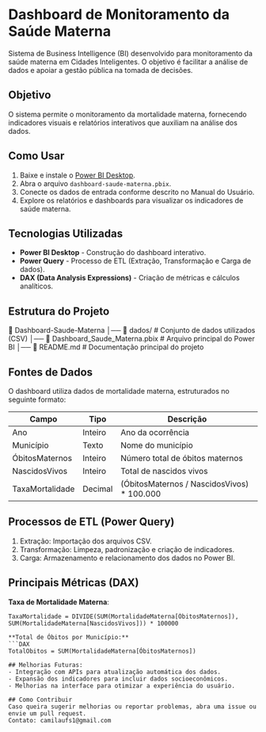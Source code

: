 # Dashboard de Monitoramento da Saúde Materna

Sistema de Business Intelligence (BI) desenvolvido para monitoramento da saúde materna em Cidades Inteligentes. O objetivo é facilitar a análise de dados e apoiar a gestão pública na tomada de decisões.

## Objetivo

O sistema permite o monitoramento da mortalidade materna, fornecendo indicadores visuais e relatórios interativos que auxiliam na análise dos dados.

## Como Usar

1. Baixe e instale o [Power BI Desktop](https://powerbi.microsoft.com/desktop/).
2. Abra o arquivo `dashboard-saude-materna.pbix`.
3. Conecte os dados de entrada conforme descrito no Manual do Usuário.
4. Explore os relatórios e dashboards para visualizar os indicadores de saúde materna.

## Tecnologias Utilizadas

- **Power BI Desktop** - Construção do dashboard interativo.
- **Power Query** - Processo de ETL (Extração, Transformação e Carga de dados).
- **DAX (Data Analysis Expressions)** - Criação de métricas e cálculos analíticos.

## Estrutura do Projeto
📁 Dashboard-Saude-Materna
│── 📂 dados/ # Conjunto de dados utilizados (CSV)
│── 📜 Dashboard_Saude_Materna.pbix # Arquivo principal do Power BI
│── 📜 README.md # Documentação principal do projeto

## Fontes de Dados
O dashboard utiliza dados de mortalidade materna, estruturados no seguinte formato:

| Campo            | Tipo    | Descrição                                      |
|-----------------|--------|----------------------------------------------|
| Ano            | Inteiro | Ano da ocorrência                            |
| Município      | Texto   | Nome do município                           |
| ÓbitosMaternos | Inteiro | Número total de óbitos maternos             |
| NascidosVivos  | Inteiro | Total de nascidos vivos                     |
| TaxaMortalidade | Decimal | (ÓbitosMaternos / NascidosVivos) * 100.000 |

## Processos de ETL (Power Query)
1. Extração: Importação dos arquivos CSV.
2. Transformação: Limpeza, padronização e criação de indicadores.
3. Carga: Armazenamento e relacionamento dos dados no Power BI.

## Principais Métricas (DAX)
**Taxa de Mortalidade Materna**:
```DAX
TaxaMortalidade = DIVIDE(SUM(MortalidadeMaterna[ÓbitosMaternos]), SUM(MortalidadeMaterna[NascidosVivos])) * 100000

**Total de Óbitos por Município:**
```DAX
TotalObitos = SUM(MortalidadeMaterna[ÓbitosMaternos])

## Melhorias Futuras:
- Integração com APIs para atualização automática dos dados.
- Expansão dos indicadores para incluir dados socioeconômicos.
- Melhorias na interface para otimizar a experiência do usuário.

## Como Contribuir
Caso queira sugerir melhorias ou reportar problemas, abra uma issue ou envie um pull request.
Contato: camilaufs1@gmail.com
